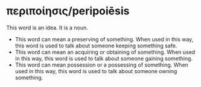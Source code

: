 # περιποίησις/peripoiēsis
This word is an idea. It is a noun.
* This word can mean a preserving of something. When used in this way, this word is used to talk about someone keeping something safe. 
* This word can mean an acquiring or obtaining of something. When used in this way, this word is used to talk about someone gaining something.
* This word can mean possession or a possessing of something. When used in this way, this word is used to talk about someone owning something. 
